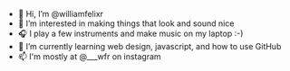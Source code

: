 - 👋 Hi, I’m @williamfelixr
- 👀 I’m interested in making things that look and sound nice
- 🎧 I play a few instruments and make music on my laptop :-)
- 🌱 I’m currently learning web design, javascript, and how to use GitHub
- 📫 I'm mostly at @___wfr on instagram
